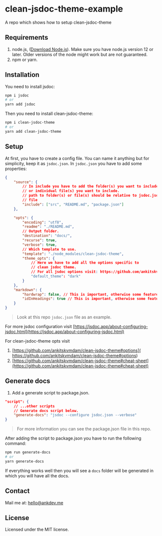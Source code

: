 # clean-jsdoc-theme-example
A repo which shows how to setup clean-jsdoc-theme

## Requirements
1.  node.js, ([Download Node.js](https://nodejs.org/en/download/)). Make sure you have node.js version 12 or later. Older versions of the node might work but are not guaranteed.
1. npm or yarn.

## Installation
You need to install jsdoc: 

```bash
npm i jsdoc
# or
yarn add jsdoc
```

Then you need to install clean-jsdoc-theme:

```bash
npm i clean-jsdoc-theme
# or
yarn add clean-jsdoc-theme
```

## Setup
At first, you have to create a config file. You can name it anything but for simplicity, keep it as `jsdoc.json`. In `jsdoc.json` you have to add some properties:

```json
{
    "source": {
        // In include you have to add the folder(s) you want to include
        // or individual file(s) you want to include.
        // path to folder(s) or file(s) should be relative to jsdoc.json
        // file
        "include": ["src", "README.md", "package.json"]
    },

    "opts": {
        "encoding": "utf8",
        "readme": "./README.md",
        // Output folder.
        "destination": "docs/",
        "recurse": true,
        "verbose": true,
        // Which template to use.
        "template": "./node_modules/clean-jsdoc-theme",
        "theme_opts": {
            // Here we have to add all the options specific to
            // clean jsdoc theme.
            // For all jsdoc options visit: https://github.com/ankitskvmdam/clean-jsdoc-theme#options
            "default_theme": "dark"
        }
    },
    "markdown": {
        "hardwrap": false, // This is important, otherwise some features might not work.
        "idInHeadings": true // This is important, otherwise some features might not work.
    }
}
```

> Look at this repo `jsdoc.json` file as an example.

For more jsdoc configuration visit [https://jsdoc.app/about-configuring-jsdoc.html](https://jsdoc.app/about-configuring-jsdoc.html)

For clean-jsdoc-theme opts visit
1. [https://github.com/ankitskvmdam/clean-jsdoc-theme#options]( https://github.com/ankitskvmdam/clean-jsdoc-theme#options)
1. [https://github.com/ankitskvmdam/clean-jsdoc-theme#cheat-sheet](https://github.com/ankitskvmdam/clean-jsdoc-theme#cheat-sheet)

## Generate docs
1. Add a generate script to package.json.
```json
"script": {
    // ...other scripts
    // Generate docs script below.
    "generate-docs": "jsdoc --configure jsdoc.json --verbose"
}
```

> For more information you can see the package.json file in this repo.

After adding the script to package.json you have to run the following command:
```bash
npm run generate-docs
# or
yarn generate-docs
```

If everything works well then you will see a `docs` folder will be generated in which you will have all the docs.

## Contact
Mail me at: [hello@ankdev.me](hello@ankdev.me)

## License
Licensed under the MIT license.